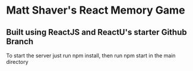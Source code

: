 # Matt Shaver's React Memory Game

## Built using ReactJS and ReactU's starter Github Branch


To start the server just run npm install, then run npm start in  the main directory
